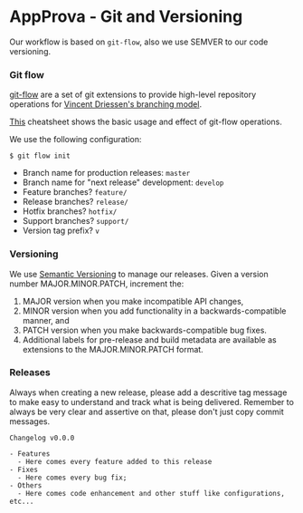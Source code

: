 # AppProva - Git and Versioning

Our workflow is based on `git-flow`, also we use SEMVER to our code versioning.

### Git flow

[git-flow](https://github.com/nvie/gitflow) are a set of git extensions to provide high-level repository operations for [Vincent Driessen's branching model](http://nvie.com/posts/a-successful-git-branching-model/).

[This](http://danielkummer.github.io/git-flow-cheatsheet/index.html) cheatsheet shows the basic usage and effect of git-flow operations.

We use the following configuration:

```
$ git flow init
```

- Branch name for production releases: `master`
- Branch name for "next release" development: `develop`
- Feature branches? `feature/`
- Release branches? `release/`
- Hotfix branches? `hotfix/`
- Support branches? `support/`
- Version tag prefix? `v`

### Versioning

We use [Semantic Versioning](http://semver.org/) to manage our releases. Given a version number MAJOR.MINOR.PATCH, increment the:

1. MAJOR version when you make incompatible API changes,
1. MINOR version when you add functionality in a backwards-compatible manner, and
1. PATCH version when you make backwards-compatible bug fixes.
1. Additional labels for pre-release and build metadata are available as extensions to the MAJOR.MINOR.PATCH format.

### Releases

Always when creating a new release, please add a descritive tag message to make easy to understand and track what is being delivered. Remember to always be very clear and assertive on that, please don't just copy commit messages.

```
Changelog v0.0.0

- Features
  - Here comes every feature added to this release
- Fixes
  - Here comes every bug fix;
- Others
  - Here comes code enhancement and other stuff like configurations, etc...
```
